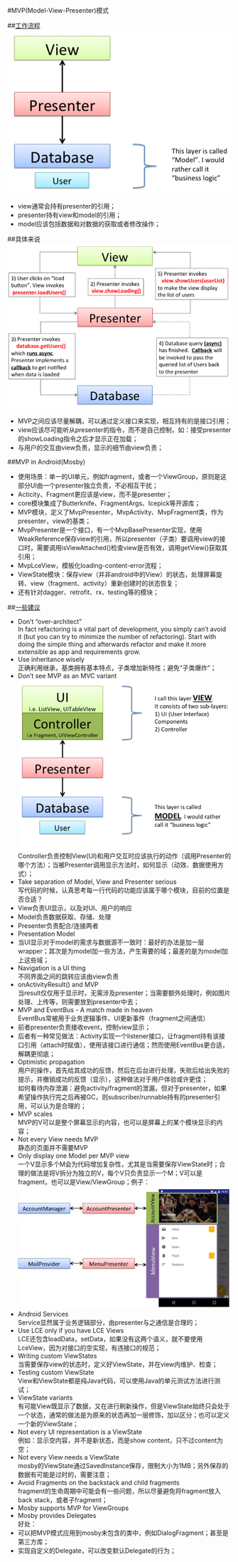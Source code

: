 #MVP(Model-View-Presenter)模式

##[工作流程](http://hannesdorfmann.com/android/mosby/)
![MVP.png](assets/MVP.png)
+  view通常会持有presenter的引用；
+  presenter持有view和model的引用；
+  model应该包括数据和对数据的获取或者修改操作；

##具体来说
![MVP1.png](assets/MVP1.png)
+  MVP之间应该尽量解耦，可以通过定义接口来实现，相互持有的是接口引用；
+  view应该尽可能听从presenter的指令，而不是自己控制，如：接受presenter的showLoading指令之后才显示正在加载；
+  与用户的交互由view负责，显示的细节由view负责；

##MVP in Android(Mosby)
+  使用场景：单一的UI单元，例如fragment，或者一个ViewGroup，原则是这部分UI由一个presenter独立负责，不必相互干扰；
+  Acticity、Fragment更应该是view，而不是presenter；
+  core模块集成了Butterknife、FragmentArgs、Icepick等开源库；
+  MVP模块，定义了MvpPresenter，MvpActivity、MvpFragment类，作为presenter，view的基类；
+  MvpPresenter是一个接口，有一个MvpBasePresenter实现，使用WeakReference保存view的引用，所以presenter（子类）要调用view的接口时，需要调用isViewAttached()检查view是否有效，调用getView()获取其引用；
+  MvpLceView，模板化loading-content-error流程；
+  ViewState模块：保存view（并非android中的View）的状态，处理屏幕旋转、view（fragment、activity）重新创建时的状态恢复；
+  还有针对dagger、retrofit、rx、testing等的模块；

##[一些建议](http://hannesdorfmann.com/android/mosby-playbook/)
+  Don’t “over-architect”  
	In fact refactoring is a vital part of development, you simply can’t avoid it (but you can try to minimize the number of refactoring). Start with doing the simple thing and afterwards refactor and make it more extensible as app and requirements grow.
+  Use inheritance wisely  
	正确利用继承，基类拥有基本特点，子类增加新特性；避免“子类爆炸”；
+  Don’t see MVP as an MVC variant  
![mvp-controller.png](assets/mvp-controller.png)  
	Controller负责控制View(UI)和用户交互时应该执行的动作（调用Presenter的哪个方法）；当被Presenter调用显示方法时，如何显示（动效、数据使用方式）；
+  Take separation of Model, View and Presenter serious  
	写代码的时候，认真思考每一行代码的功能应该属于哪个模块，目前的位置是否合适？
  +  View负责UI显示，以及对UI、用户的响应
  +  Model负责数据获取、存储、处理
  +  Presenter负责配合/连接两者
+  Presentation Model
  +  当UI显示对于model的需求与数据源不一致时：最好的办法是加一层wrapper；其次是为model加一些方法，产生需要的域；最差的是为model加上这些域；
+  Navigation is a UI thing  
	不同界面之间的跳转应该由view负责
+  onActivityResult() and MVP  
	当result仅仅用于显示时，无需涉及presenter；当需要额外处理时，例如图片处理、上传等，则需要放到presenter中去；
+  MVP and EventBus - A match made in heaven  
	EventBus常被用于业务逻辑事件、UI更新事件（fragment之间通信）
  +  前者presenter负责接收event，控制view显示；
  +  后者有一种常见做法：Activity实现一个listener接口，让fragment持有该接口引用（attach时赋值），使用该接口进行通信；然而使用EventBus更合适，解耦更彻底；
+  Optimistic propagation  
	用户的操作，首先给其成功的反馈，然后在后台进行处理，失败后给出失败的提示，并撤销成功的反馈（显示），这种做法对于用户体验或许更佳；  
	如何看待内存泄漏：避免activity/fragment的泄漏，但对于presenter，如果希望操作执行完之后再被GC，则subscriber/runnable持有的presenter引用，可以认为是合理的；
+  MVP scales  
	MVP的V可以是整个屏幕显示的内容，也可以是屏幕上的某个模块显示的内容；
+  Not every View needs MVP  
	静态的页面并不需要MVP
+  Only display one Model per MVP view  
	一个V显示多个M会为代码增加复杂性，尤其是当需要保存ViewState时；合理的做法是将V拆分为独立的V，每个V只负责显示一个M；V可以是fragment，也可以是View/ViewGroup；例子：
	![menu-refactored.jpg](assets/menu-refactored.jpg)
+  Android Services  
	Service显然属于业务逻辑部分，由presenter与之通信是合理的；
+  Use LCE only if you have LCE Views  
	LCE还包含loadData，setData，如果没有这两个语义，就不要使用LceView，因为对接口的空实现，有违接口的规范；
+  Writing custom ViewStates  
	当需要保存view的状态时，定义好ViewState，并在view内维护、检查；
+  Testing custom ViewState  
	View和ViewState都是纯Java代码，可以使用Java的单元测试方法进行测试；
+  ViewState variants  
	有可能View既显示了数据，又在进行刷新操作，但是ViewState始终只会处于一个状态，通常的做法是为原来的状态再加一层修饰，加以区分；也可以定义一个新的ViewState；
+  Not every UI representation is a ViewState  	
	例如：显示空内容，并不是新状态，而是show content，只不过content为空；
+  Not every View needs a ViewState  
	mosby的ViewState通过SavedInstance保存，限制大小为1MB；另外保存的数据有可能是过时的，需要注意；
+  Avoid Fragments on the backstack and child fragments  
	fragment的生命周期中可能会有一些问题，所以尽量避免将fragment放入back stack，或者子fragment；
+  Mosby supports MVP for ViewGroups
+  Mosby provides Delegates  
	好处：
  +  可以把MVP模式应用到mosby未包含的类中，例如DialogFragment；甚至是第三方库；
  +  实现自定义的Delegate，可以改变默认Delegate的行为；